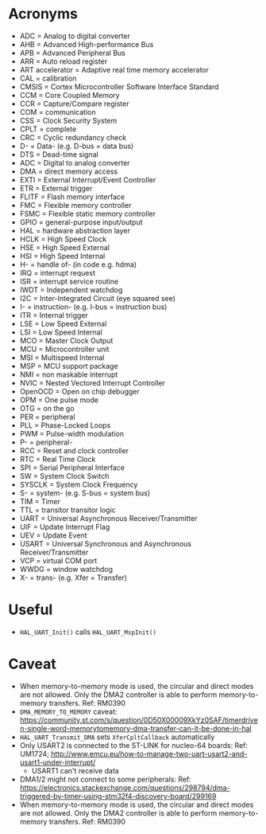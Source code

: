 # Acronyms

- ADC = Analog to digital converter
- AHB = Advanced High-performance Bus
- APB = Advanced Peripheral Bus
- ARR = Auto reload register
- ART accelerator = Adaptive real time memory accelerator
- CAL = calibration
- CMSIS = Cortex Microcontroller Software Interface Standard
- CCM = Core Coupled Memory 
- CCR = Capture/Compare register
- COM = communication
- CSS = Clock Security System
- CPLT = complete
- CRC = Cyclic redundancy check
- D- = Data- (e.g. D-bus = data bus)
- DTS = Dead-time signal
- ADC = Digital to analog converter
- DMA = direct memory access
- EXTI = External Interrupt/Event Controller
- ETR = External trigger
- FLITF = Flash memory interface
- FMC = Flexible memory controller
- FSMC = Flexible static memory controller
- GPIO = general-purpose input/output
- HAL = hardware abstraction layer
- HCLK = High Speed Clock
- HSE = High Speed External
- HSI = High Speed Internal
- H- = handle of- (in code e.g. hdma)
- IRQ = interrupt request
- ISR = interrupt service routine
- IWDT = Independent watchdog
- I2C = Inter-Integrated Circuit (eye squared see)
- I- = instruction- (e.g. I-bus = instruction bus)
- ITR = Internal trigger
- LSE = Low Speed External
- LSI = Low Speed Internal
- MCO = Master Clock Output
- MCU = Microcontroller unit
- MSI = Multispeed Internal
- MSP = MCU support package
- NMI = non maskable interrupt
- NVIC = Nested Vectored Interrupt Controller
- OpenOCD = Open on chip debugger
- OPM = One pulse mode
- OTG = on the go
- PER = peripheral
- PLL = Phase-Locked Loops
- PWM = Pulse-width modulation
- P- = peripheral-
- RCC = Reset and clock controller
- RTC = Real Time Clock
- SPI = Serial Peripheral Interface
- SW = System Clock Switch
- SYSCLK = System Clock Frequency
- S- = system- (e.g. S-bus = system bus)
- TIM = Timer
- TTL = transitor transitor logic
- UART = Universal Asynchronous Receiver/Transmitter
- UIF = Update Interrupt Flag
- UEV = Update Event
- USART = Universal Synchronous and Asynchronous Receiver/Transmitter
- VCP = virtual COM port
- WWDG = window watchdog
- X- = trans- (e.g. Xfer = Transfer)

# Useful
- `HAL_UART_Init()` calls `HAL_UART_MspInit()`

# Caveat
- When memory-to-memory mode is used, the circular and direct modes are not allowed. Only the DMA2 controller is able to perform memory-to-memory transfers. Ref: RM0390
- `DMA_MEMORY_TO_MEMORY` caveat: https://community.st.com/s/question/0D50X00009XkYz0SAF/timerdriven-single-word-memorytomemory-dma-transfer-can-it-be-done-in-hal
- `HAL_UART_Transmit_DMA` sets `XferCpltCallback` automatically
- Only USART2 is connected to the ST-LINK for nucleo-64 boards: Ref: UM1724; http://www.emcu.eu/how-to-manage-two-uart-usart2-and-usart1-under-interrupt/
    - USART1 can't receive data
- DMA1/2 might not connect to some peripherals: Ref: https://electronics.stackexchange.com/questions/298794/dma-triggered-by-timer-using-stm32f4-discovery-board/299169
- When memory-to-memory mode is used, the circular and direct modes are not allowed. Only the DMA2 controller is able to perform memory-to-memory transfers. Ref: RM0390

